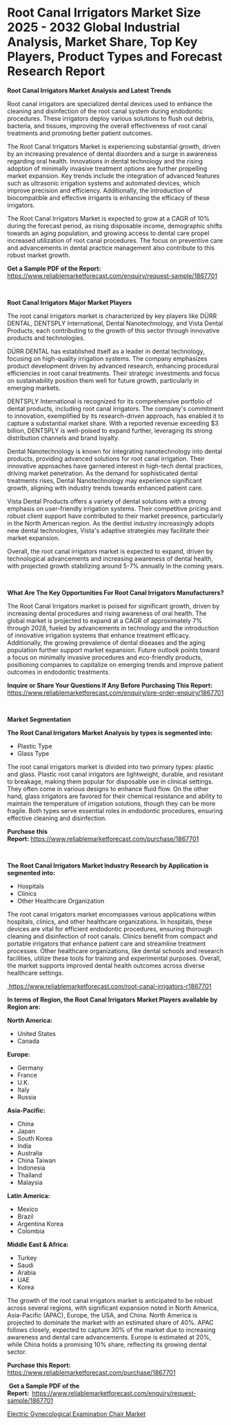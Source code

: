 <p><h1>Root Canal Irrigators Market Size 2025 - 2032 Global Industrial Analysis, Market Share, Top Key Players, Product Types and Forecast Research Report</h1></p><p><strong>Root Canal Irrigators Market Analysis and Latest Trends</strong></p>
<p><p>Root canal irrigators are specialized dental devices used to enhance the cleaning and disinfection of the root canal system during endodontic procedures. These irrigators deploy various solutions to flush out debris, bacteria, and tissues, improving the overall effectiveness of root canal treatments and promoting better patient outcomes. </p><p>The Root Canal Irrigators Market is experiencing substantial growth, driven by an increasing prevalence of dental disorders and a surge in awareness regarding oral health. Innovations in dental technology and the rising adoption of minimally invasive treatment options are further propelling market expansion. Key trends include the integration of advanced features such as ultrasonic irrigation systems and automated devices, which improve precision and efficiency. Additionally, the introduction of biocompatible and effective irrigants is enhancing the efficacy of these irrigators.</p><p>The Root Canal Irrigators Market is expected to grow at a CAGR of 10% during the forecast period, as rising disposable income, demographic shifts towards an aging population, and growing access to dental care propel increased utilization of root canal procedures. The focus on preventive care and advancements in dental practice management also contribute to this robust market growth.</p></p>
<p><strong>Get a Sample PDF of the Report:&nbsp;</strong> <a href="https://www.reliablemarketforecast.com/enquiry/request-sample/1867701?utm_campaign=2235&utm_medium=2&utm_source=Github&utm_content=ia&utm_term=05032025&utm_id=root-canal-irrigators">https://www.reliablemarketforecast.com/enquiry/request-sample/1867701</a></p>
<p>&nbsp;</p>
<p><strong>Root Canal Irrigators Major Market Players</strong></p>
<p><p>The root canal irrigators market is characterized by key players like DÜRR DENTAL, DENTSPLY International, Dental Nanotechnology, and Vista Dental Products, each contributing to the growth of this sector through innovative products and technologies.</p><p>DÜRR DENTAL has established itself as a leader in dental technology, focusing on high-quality irrigation systems. The company emphasizes product development driven by advanced research, enhancing procedural efficiencies in root canal treatments. Their strategic investments and focus on sustainability position them well for future growth, particularly in emerging markets.</p><p>DENTSPLY International is recognized for its comprehensive portfolio of dental products, including root canal irrigators. The company's commitment to innovation, exemplified by its research-driven approach, has enabled it to capture a substantial market share. With a reported revenue exceeding $3 billion, DENTSPLY is well-poised to expand further, leveraging its strong distribution channels and brand loyalty.</p><p>Dental Nanotechnology is known for integrating nanotechnology into dental products, providing advanced solutions for root canal irrigation. Their innovative approaches have garnered interest in high-tech dental practices, driving market penetration. As the demand for sophisticated dental treatments rises, Dental Nanotechnology may experience significant growth, aligning with industry trends towards enhanced patient care.</p><p>Vista Dental Products offers a variety of dental solutions with a strong emphasis on user-friendly irrigation systems. Their competitive pricing and robust client support have contributed to their market presence, particularly in the North American region. As the dentist industry increasingly adopts new dental technologies, Vista's adaptive strategies may facilitate their market expansion.</p><p>Overall, the root canal irrigators market is expected to expand, driven by technological advancements and increasing awareness of dental health, with projected growth stabilizing around 5-7% annually in the coming years.</p></p>
<p>&nbsp;</p>
<p><strong>What Are The Key Opportunities For Root Canal Irrigators Manufacturers?</strong></p>
<p><p>The Root Canal Irrigators market is poised for significant growth, driven by increasing dental procedures and rising awareness of oral health. The global market is projected to expand at a CAGR of approximately 7% through 2028, fueled by advancements in technology and the introduction of innovative irrigation systems that enhance treatment efficacy. Additionally, the growing prevalence of dental diseases and the aging population further support market expansion. Future outlook points toward a focus on minimally invasive procedures and eco-friendly products, positioning companies to capitalize on emerging trends and improve patient outcomes in endodontic treatments.</p></p>
<p><strong>Inquire or Share Your Questions If Any Before Purchasing This Report:</strong> <a href="https://www.reliablemarketforecast.com/enquiry/pre-order-enquiry/1867701?utm_campaign=2235&utm_medium=2&utm_source=Github&utm_content=ia&utm_term=05032025&utm_id=root-canal-irrigators">https://www.reliablemarketforecast.com/enquiry/pre-order-enquiry/1867701</a></p>
<p>&nbsp;</p>
<p><strong>Market Segmentation</strong></p>
<p><strong>The Root Canal Irrigators Market Analysis by types is segmented into:</strong></p>
<p><ul><li>Plastic Type</li><li>Glass Type</li></ul></p>
<p><p>The root canal irrigators market is divided into two primary types: plastic and glass. Plastic root canal irrigators are lightweight, durable, and resistant to breakage, making them popular for disposable use in clinical settings. They often come in various designs to enhance fluid flow. On the other hand, glass irrigators are favored for their chemical resistance and ability to maintain the temperature of irrigation solutions, though they can be more fragile. Both types serve essential roles in endodontic procedures, ensuring effective cleaning and disinfection.</p></p>
<p><strong>Purchase this Report:&nbsp;</strong><a href="https://www.reliablemarketforecast.com/purchase/1867701?utm_campaign=2235&utm_medium=2&utm_source=Github&utm_content=ia&utm_term=05032025&utm_id=root-canal-irrigators">https://www.reliablemarketforecast.com/purchase/1867701</a></p>
<p>&nbsp;</p>
<p><strong>The Root Canal Irrigators Market Industry Research by Application is segmented into:</strong></p>
<p><ul><li>Hospitals</li><li>Clinics</li><li>Other Healthcare Organization</li></ul></p>
<p><p>The root canal irrigators market encompasses various applications within hospitals, clinics, and other healthcare organizations. In hospitals, these devices are vital for efficient endodontic procedures, ensuring thorough cleaning and disinfection of root canals. Clinics benefit from compact and portable irrigators that enhance patient care and streamline treatment processes. Other healthcare organizations, like dental schools and research facilities, utilize these tools for training and experimental purposes. Overall, the market supports improved dental health outcomes across diverse healthcare settings.</p></p>
<p><a href="https://www.reliablemarketforecast.com/root-canal-irrigators-r1867701?utm_campaign=2235&utm_medium=2&utm_source=Github&utm_content=ia&utm_term=05032025&utm_id=root-canal-irrigators">&nbsp;https://www.reliablemarketforecast.com/root-canal-irrigators-r1867701</a></p>
<p><strong>In terms of Region, the Root Canal Irrigators Market Players available by Region are:</strong></p>
<p>
    <p> <strong> North America: </strong>
        <ul>
            <li>United States</li>
            <li>Canada</li>
        </ul>
        </p> 
    <p> <strong> Europe: </strong>
        <ul>
            <li>Germany</li>
            <li>France</li>
            <li>U.K.</li>
            <li>Italy</li>
            <li>Russia</li>
        </ul>
        </p> 
    <p> <strong> Asia-Pacific: </strong>
        <ul>
            <li>China</li>
            <li>Japan</li>
            <li>South Korea</li>
            <li>India</li>
            <li>Australia</li>
            <li>China Taiwan</li>
            <li>Indonesia</li>
            <li>Thailand</li>
            <li>Malaysia</li>
        </ul>
        </p> 
    <p> <strong> Latin America: </strong>
        <ul>
            <li>Mexico</li>
            <li>Brazil</li>
            <li>Argentina Korea</li>
            <li>Colombia</li>
        </ul>
        </p> 
    <p> <strong> Middle East & Africa: </strong>
        <ul>
            <li>Turkey</li>
            <li>Saudi</li>
            <li>Arabia</li>
            <li>UAE</li>
            <li>Korea</li>
        </ul>
    </p>
    </p>
<p><p>The growth of the root canal irrigators market is anticipated to be robust across several regions, with significant expansion noted in North America, Asia-Pacific (APAC), Europe, the USA, and China. North America is projected to dominate the market with an estimated share of 40%. APAC follows closely, expected to capture 30% of the market due to increasing awareness and dental care advancements. Europe is estimated at 20%, while China holds a promising 10% share, reflecting its growing dental sector.</p></p>
<p><strong>Purchase this Report: </strong><a href="https://www.reliablemarketforecast.com/purchase/1867701?utm_campaign=2235&utm_medium=2&utm_source=Github&utm_content=ia&utm_term=05032025&utm_id=root-canal-irrigators">https://www.reliablemarketforecast.com/purchase/1867701</a></p>
<p>&nbsp;<strong>Get a Sample PDF of the Report:&nbsp;&nbsp;</strong><a href="https://www.reliablemarketforecast.com/enquiry/request-sample/1867701?utm_campaign=2235&utm_medium=2&utm_source=Github&utm_content=ia&utm_term=05032025&utm_id=root-canal-irrigators">https://www.reliablemarketforecast.com/enquiry/request-sample/1867701</a></p>
<p><strong></strong></p>
<p><p><a href="https://github.com/gullattedenna/Market-Research-Report-List-1/blob/main/electric-gynecological-examination-chair-market.md?utm_campaign=2235&utm_medium=2&utm_source=Github&utm_content=ia&utm_term=05032025&utm_id=root-canal-irrigators">Electric Gynecological Examination Chair Market</a></p></p>